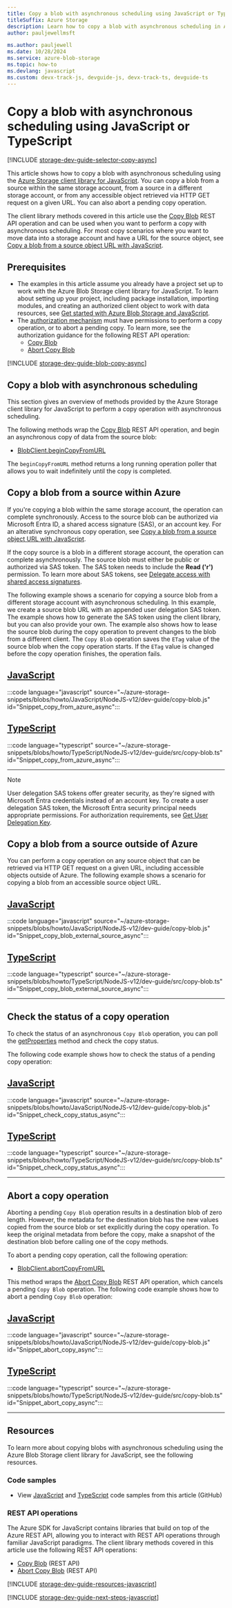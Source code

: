 ```yaml
---
title: Copy a blob with asynchronous scheduling using JavaScript or TypeScript
titleSuffix: Azure Storage
description: Learn how to copy a blob with asynchronous scheduling in Azure Storage by using the JavaScript client library.
author: pauljewellmsft

ms.author: pauljewell
ms.date: 10/28/2024
ms.service: azure-blob-storage
ms.topic: how-to
ms.devlang: javascript
ms.custom: devx-track-js, devguide-js, devx-track-ts, devguide-ts
---
```


# Copy a blob with asynchronous scheduling using JavaScript or TypeScript

[!INCLUDE [storage-dev-guide-selector-copy-async](../../../includes/storage-dev-guides/storage-dev-guide-selector-copy-async.md)]

This article shows how to copy a blob with asynchronous scheduling using the [Azure Storage client library for JavaScript](/javascript/api/overview/azure/storage-blob-readme). You can copy a blob from a source within the same storage account, from a source in a different storage account, or from any accessible object retrieved via HTTP GET request on a given URL. You can also abort a pending copy operation.

The client library methods covered in this article use the [Copy Blob](/rest/api/storageservices/copy-blob) REST API operation and can be used when you want to perform a copy with asynchronous scheduling. For most copy scenarios where you want to move data into a storage account and have a URL for the source object, see [Copy a blob from a source object URL with JavaScript](storage-blob-copy-url-javascript.md).

## Prerequisites

- The examples in this article assume you already have a project set up to work with the Azure Blob Storage client library for JavaScript. To learn about setting up your project, including package installation, importing modules, and creating an authorized client object to work with data resources, see [Get started with Azure Blob Storage and JavaScript](storage-blob-javascript-get-started.md).
- The [authorization mechanism](../common/authorize-data-access.md) must have permissions to perform a copy operation, or to abort a pending copy. To learn more, see the authorization guidance for the following REST API operation:
    - [Copy Blob](/rest/api/storageservices/copy-blob#authorization)
    - [Abort Copy Blob](/rest/api/storageservices/abort-copy-blob#authorization)

[!INCLUDE [storage-dev-guide-blob-copy-async](../../../includes/storage-dev-guides/storage-dev-guide-about-blob-copy-async.md)]

## Copy a blob with asynchronous scheduling

This section gives an overview of methods provided by the Azure Storage client library for JavaScript to perform a copy operation with asynchronous scheduling.

The following methods wrap the [Copy Blob](/rest/api/storageservices/copy-blob) REST API operation, and begin an asynchronous copy of data from the source blob:

- [BlobClient.beginCopyFromURL](/javascript/api/@azure/storage-blob/blobclient#@azure-storage-blob-blobclient-begincopyfromurl)

The `beginCopyFromURL` method returns a long running operation poller that allows you to wait indefinitely until the copy is completed.

## Copy a blob from a source within Azure

If you're copying a blob within the same storage account, the operation can complete synchronously. Access to the source blob can be authorized via Microsoft Entra ID, a shared access signature (SAS), or an account key. For an alterative synchronous copy operation, see [Copy a blob from a source object URL with JavaScript](storage-blob-copy-url-javascript.md).

If the copy source is a blob in a different storage account, the operation can complete asynchronously. The source blob must either be public or authorized via SAS token. The SAS token needs to include the **Read ('r')** permission. To learn more about SAS tokens, see [Delegate access with shared access signatures](../common/storage-sas-overview.md).

The following example shows a scenario for copying a source blob from a different storage account with asynchronous scheduling. In this example, we create a source blob URL with an appended user delegation SAS token. The example shows how to generate the SAS token using the client library, but you can also provide your own. The example also shows how to lease the source blob during the copy operation to prevent changes to the blob from a different client. The `Copy Blob` operation saves the `ETag` value of the source blob when the copy operation starts. If the `ETag` value is changed before the copy operation finishes, the operation fails.

## [JavaScript](#tab/javascript)

:::code language="javascript" source="~/azure-storage-snippets/blobs/howto/JavaScript/NodeJS-v12/dev-guide/copy-blob.js" id="Snippet_copy_from_azure_async":::

## [TypeScript](#tab/typescript)

:::code language="typescript" source="~/azure-storage-snippets/blobs/howto/TypeScript/NodeJS-v12/dev-guide/src/copy-blob.ts" id="Snippet_copy_from_azure_async":::

---

> [!NOTE]
> User delegation SAS tokens offer greater security, as they're signed with Microsoft Entra credentials instead of an account key. To create a user delegation SAS token, the Microsoft Entra security principal needs appropriate permissions. For authorization requirements, see [Get User Delegation Key](/rest/api/storageservices/get-user-delegation-key#authorization).

## Copy a blob from a source outside of Azure

You can perform a copy operation on any source object that can be retrieved via HTTP GET request on a given URL, including accessible objects outside of Azure. The following example shows a scenario for copying a blob from an accessible source object URL.

## [JavaScript](#tab/javascript)

:::code language="javascript" source="~/azure-storage-snippets/blobs/howto/JavaScript/NodeJS-v12/dev-guide/copy-blob.js" id="Snippet_copy_blob_external_source_async":::

## [TypeScript](#tab/typescript)

:::code language="typescript" source="~/azure-storage-snippets/blobs/howto/TypeScript/NodeJS-v12/dev-guide/src/copy-blob.ts" id="Snippet_copy_blob_external_source_async":::

---

## Check the status of a copy operation

To check the status of an asynchronous `Copy Blob` operation, you can poll the [getProperties](/javascript/api/@azure/storage-blob/blobclient#@azure-storage-blob-blobclient-getproperties) method and check the copy status.

The following code example shows how to check the status of a pending copy operation:

## [JavaScript](#tab/javascript)

:::code language="javascript" source="~/azure-storage-snippets/blobs/howto/JavaScript/NodeJS-v12/dev-guide/copy-blob.js" id="Snippet_check_copy_status_async":::

## [TypeScript](#tab/typescript)

:::code language="typescript" source="~/azure-storage-snippets/blobs/howto/TypeScript/NodeJS-v12/dev-guide/src/copy-blob.ts" id="Snippet_check_copy_status_async":::

---

## Abort a copy operation

Aborting a pending `Copy Blob` operation results in a destination blob of zero length. However, the metadata for the destination blob has the new values copied from the source blob or set explicitly during the copy operation. To keep the original metadata from before the copy, make a snapshot of the destination blob before calling one of the copy methods.

To abort a pending copy operation, call the following operation:

- [BlobClient.abortCopyFromURL](/javascript/api/@azure/storage-blob/blobclient#@azure-storage-blob-blobclient-abortcopyfromurl)

This method wraps the [Abort Copy Blob](/rest/api/storageservices/abort-copy-blob) REST API operation, which cancels a pending `Copy Blob` operation. The following code example shows how to abort a pending `Copy Blob` operation:

## [JavaScript](#tab/javascript)

:::code language="javascript" source="~/azure-storage-snippets/blobs/howto/JavaScript/NodeJS-v12/dev-guide/copy-blob.js" id="Snippet_abort_copy_async":::

## [TypeScript](#tab/typescript)

:::code language="typescript" source="~/azure-storage-snippets/blobs/howto/TypeScript/NodeJS-v12/dev-guide/src/copy-blob.ts" id="Snippet_abort_copy_async":::

---

## Resources

To learn more about copying blobs with asynchronous scheduling using the Azure Blob Storage client library for JavaScript, see the following resources.

### Code samples

- View [JavaScript](https://github.com/Azure-Samples/AzureStorageSnippets/blob/master/blobs/howto/JavaScript/NodeJS-v12/dev-guide/copy-blob.js) and [TypeScript](https://github.com/Azure-Samples/AzureStorageSnippets/blob/master/blobs/howto/TypeScript/NodeJS-v12/dev-guide/src/copy-blob.ts) code samples from this article (GitHub)

### REST API operations

The Azure SDK for JavaScript contains libraries that build on top of the Azure REST API, allowing you to interact with REST API operations through familiar JavaScript paradigms. The client library methods covered in this article use the following REST API operations:

- [Copy Blob](/rest/api/storageservices/copy-blob) (REST API)
- [Abort Copy Blob](/rest/api/storageservices/abort-copy-blob) (REST API)

[!INCLUDE [storage-dev-guide-resources-javascript](../../../includes/storage-dev-guides/storage-dev-guide-resources-javascript.md)]

[!INCLUDE [storage-dev-guide-next-steps-javascript](../../../includes/storage-dev-guides/storage-dev-guide-next-steps-javascript.md)]
